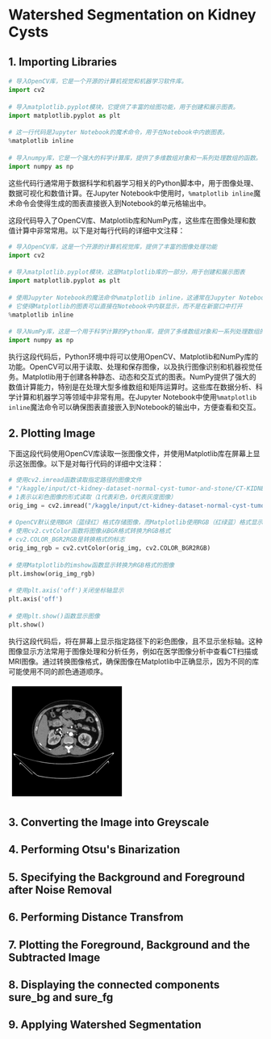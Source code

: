 # Watershed Segmentation on Kidney Cysts

## 1. Importing Libraries

```python
# 导入OpenCV库，它是一个开源的计算机视觉和机器学习软件库。
import cv2

# 导入matplotlib.pyplot模块，它提供了丰富的绘图功能，用于创建和展示图表。
import matplotlib.pyplot as plt

# 这一行代码是Jupyter Notebook的魔术命令，用于在Notebook中内嵌图表。
%matplotlib inline

# 导入numpy库，它是一个强大的科学计算库，提供了多维数组对象和一系列处理数组的函数。
import numpy as np
```
这些代码行通常用于数据科学和机器学习相关的Python脚本中，用于图像处理、数据可视化和数值计算。在Jupyter Notebook中使用时，`%matplotlib inline`魔术命令会使得生成的图表直接嵌入到Notebook的单元格输出中。



这段代码导入了OpenCV库、Matplotlib库和NumPy库，这些库在图像处理和数值计算中非常常用。以下是对每行代码的详细中文注释：

```python
# 导入OpenCV库，这是一个开源的计算机视觉库，提供了丰富的图像处理功能
import cv2

# 导入matplotlib.pyplot模块，这是Matplotlib库的一部分，用于创建和展示图表
import matplotlib.pyplot as plt

# 使用Jupyter Notebook的魔法命令%matplotlib inline，这通常在Jupyter Notebook中使用
# 它使得Matplotlib的图表可以直接在Notebook中内联显示，而不是在新窗口中打开
%matplotlib inline 

# 导入NumPy库，这是一个用于科学计算的Python库，提供了多维数组对象和一系列处理数组的函数
import numpy as np
```

执行这段代码后，Python环境中将可以使用OpenCV、Matplotlib和NumPy库的功能。OpenCV可以用于读取、处理和保存图像，以及执行图像识别和机器视觉任务。Matplotlib用于创建各种静态、动态和交互式的图表。NumPy提供了强大的数值计算能力，特别是在处理大型多维数组和矩阵运算时。这些库在数据分析、科学计算和机器学习等领域中非常有用。在Jupyter Notebook中使用`%matplotlib inline`魔法命令可以确保图表直接嵌入到Notebook的输出中，方便查看和交互。


## 2. Plotting Image

下面这段代码使用OpenCV库读取一张图像文件，并使用Matplotlib库在屏幕上显示这张图像。以下是对每行代码的详细中文注释：

```python
# 使用cv2.imread函数读取指定路径的图像文件
# "/kaggle/input/ct-kidney-dataset-normal-cyst-tumor-and-stone/CT-KIDNEY-DATASET-Normal-Cyst-Tumor-Stone/CT-KIDNEY-DATASET-Normal-Cyst-Tumor-Stone/Tumor/Tumor- (10).jpg"是图像文件的路径
# 1表示以彩色图像的形式读取（1代表彩色，0代表灰度图像）
orig_img = cv2.imread("/kaggle/input/ct-kidney-dataset-normal-cyst-tumor-and-stone/CT-KIDNEY-DATASET-Normal-Cyst-Tumor-Stone/CT-KIDNEY-DATASET-Normal-Cyst-Tumor-Stone/Tumor/Tumor- (10).jpg", 1) # 1 indicates color image

# OpenCV默认使用BGR（蓝绿红）格式存储图像，而Matplotlib使用RGB（红绿蓝）格式显示图像
# 使用cv2.cvtColor函数将图像从BGR格式转换为RGB格式
# cv2.COLOR_BGR2RGB是转换格式的标志
orig_img_rgb = cv2.cvtColor(orig_img, cv2.COLOR_BGR2RGB)

# 使用Matplotlib的imshow函数显示转换为RGB格式的图像
plt.imshow(orig_img_rgb)

# 使用plt.axis('off')关闭坐标轴显示
plt.axis('off')

# 使用plt.show()函数显示图像
plt.show()
```

执行这段代码后，将在屏幕上显示指定路径下的彩色图像，且不显示坐标轴。这种图像显示方法常用于图像处理和分析任务，例如在医学图像分析中查看CT扫描或MRI图像。通过转换图像格式，确保图像在Matplotlib中正确显示，因为不同的库可能使用不同的颜色通道顺序。

![1.1](01图片/1.1.png)




## 3. Converting the Image into Greyscale






## 4. Performing Otsu's Binarization











## 5. Specifying the Background and Foreground after Noise Removal







## 6. Performing Distance Transfrom




## 7. Plotting the Foreground, Background and the Subtracted Image






## 8. Displaying the connected components sure_bg and sure_fg








## 9. Applying Watershed Segmentation















